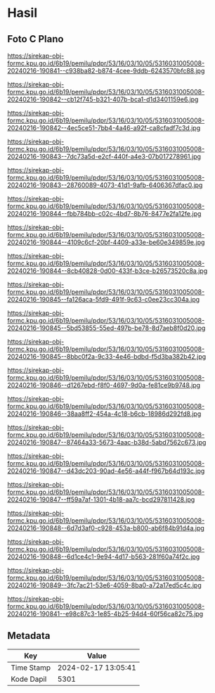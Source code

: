 # Hasil

## Foto C Plano

https://sirekap-obj-formc.kpu.go.id/6b19/pemilu/pdpr/53/16/03/10/05/5316031005008-20240216-190841--c938ba82-b874-4cee-9ddb-6243570bfc88.jpg

https://sirekap-obj-formc.kpu.go.id/6b19/pemilu/pdpr/53/16/03/10/05/5316031005008-20240216-190842--cb12f745-b321-407b-bca1-d1d3401159e6.jpg

https://sirekap-obj-formc.kpu.go.id/6b19/pemilu/pdpr/53/16/03/10/05/5316031005008-20240216-190842--4ec5ce51-7bb4-4a46-a92f-ca8cfadf7c3d.jpg

https://sirekap-obj-formc.kpu.go.id/6b19/pemilu/pdpr/53/16/03/10/05/5316031005008-20240216-190843--7dc73a5d-e2cf-440f-a4e3-07b017278961.jpg

https://sirekap-obj-formc.kpu.go.id/6b19/pemilu/pdpr/53/16/03/10/05/5316031005008-20240216-190843--28760089-4073-41d1-9afb-6406367dfac0.jpg

https://sirekap-obj-formc.kpu.go.id/6b19/pemilu/pdpr/53/16/03/10/05/5316031005008-20240216-190844--fbb784bb-c02c-4bd7-8b76-8477e2fa12fe.jpg

https://sirekap-obj-formc.kpu.go.id/6b19/pemilu/pdpr/53/16/03/10/05/5316031005008-20240216-190844--4109c6cf-20bf-4409-a33e-be60e349859e.jpg

https://sirekap-obj-formc.kpu.go.id/6b19/pemilu/pdpr/53/16/03/10/05/5316031005008-20240216-190844--8cb40828-0d00-433f-b3ce-b26573520c8a.jpg

https://sirekap-obj-formc.kpu.go.id/6b19/pemilu/pdpr/53/16/03/10/05/5316031005008-20240216-190845--fa126aca-5fd9-491f-9c63-c0ee23cc304a.jpg

https://sirekap-obj-formc.kpu.go.id/6b19/pemilu/pdpr/53/16/03/10/05/5316031005008-20240216-190845--5bd53855-55ed-497b-be78-8d7aeb8f0d20.jpg

https://sirekap-obj-formc.kpu.go.id/6b19/pemilu/pdpr/53/16/03/10/05/5316031005008-20240216-190845--8bbc0f2a-9c33-4e46-bdbd-f5d3ba382b42.jpg

https://sirekap-obj-formc.kpu.go.id/6b19/pemilu/pdpr/53/16/03/10/05/5316031005008-20240216-190846--d1267ebd-f8f0-4697-9d0a-fe81ce9b9748.jpg

https://sirekap-obj-formc.kpu.go.id/6b19/pemilu/pdpr/53/16/03/10/05/5316031005008-20240216-190846--38aa8ff2-454a-4c18-b6cb-18986d292fd8.jpg

https://sirekap-obj-formc.kpu.go.id/6b19/pemilu/pdpr/53/16/03/10/05/5316031005008-20240216-190847--87464a33-5673-4aac-b38d-5abd7562c673.jpg

https://sirekap-obj-formc.kpu.go.id/6b19/pemilu/pdpr/53/16/03/10/05/5316031005008-20240216-190847--d43dc203-90ad-4e56-a44f-f967b64d193c.jpg

https://sirekap-obj-formc.kpu.go.id/6b19/pemilu/pdpr/53/16/03/10/05/5316031005008-20240216-190847--ff59a7af-1301-4b18-aa7c-bcd297811428.jpg

https://sirekap-obj-formc.kpu.go.id/6b19/pemilu/pdpr/53/16/03/10/05/5316031005008-20240216-190848--6d7d3af0-c928-453a-b800-ab6f84b91d4a.jpg

https://sirekap-obj-formc.kpu.go.id/6b19/pemilu/pdpr/53/16/03/10/05/5316031005008-20240216-190848--6d1ce4c1-9e94-4d17-b563-281f60a74f2c.jpg

https://sirekap-obj-formc.kpu.go.id/6b19/pemilu/pdpr/53/16/03/10/05/5316031005008-20240216-190849--3fc7ac21-53e6-4059-8ba0-a72a17ed5c4c.jpg

https://sirekap-obj-formc.kpu.go.id/6b19/pemilu/pdpr/53/16/03/10/05/5316031005008-20240216-190841--e98c87c3-1e85-4b25-94d4-60f56ca82c75.jpg


## Metadata

| Key        | Value               |
| ---------- | ------------------- |
| Time Stamp | 2024-02-17 13:05:41 |
| Kode Dapil | 5301                |



